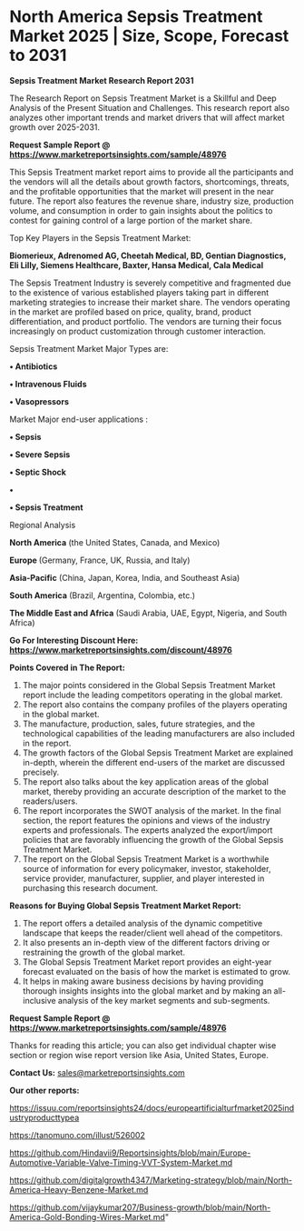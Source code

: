 # North America Sepsis Treatment Market 2025 | Size, Scope, Forecast to 2031

<strong>Sepsis Treatment Market Research Report 2031</strong>

The Research Report on Sepsis Treatment Market is a Skillful and Deep Analysis of the Present Situation and Challenges. This research report also analyzes other important trends and market drivers that will affect market growth over 2025-2031.

<strong>Request Sample Report @ <a href=https://www.marketreportsinsights.com/sample/48976>https://www.marketreportsinsights.com/sample/48976</a></strong>

This Sepsis Treatment market report aims to provide all the participants and the vendors will all the details about growth factors, shortcomings, threats, and the profitable opportunities that the market will present in the near future. The report also features the revenue share, industry size, production volume, and consumption in order to gain insights about the politics to contest for gaining control of a large portion of the market share.

Top Key Players in the Sepsis Treatment Market:

<strong>Biomerieux, Adrenomed AG, Cheetah Medical, BD, Gentian Diagnostics, Eli Lilly, Siemens Healthcare, Baxter, Hansa Medical, Cala Medical</strong>

The Sepsis Treatment Industry is severely competitive and fragmented due to the existence of various established players taking part in different marketing strategies to increase their market share. The vendors operating in the market are profiled based on price, quality, brand, product differentiation, and product portfolio. The vendors are turning their focus increasingly on product customization through customer interaction.

Sepsis Treatment Market Major Types are:

<strong>•  Antibiotics

•  Intravenous Fluids

•  Vasopressors</strong>

Market Major end-user applications :

<strong>•  Sepsis

•  Severe Sepsis

•  Septic Shock

•  

•  Sepsis Treatment</strong>

Regional Analysis

</u><strong><b>North America</b></strong> (the United States, Canada, and Mexico)

<strong><b>Europe </b></strong>(Germany, France, UK, Russia, and Italy)

<strong><b>Asia-Pacific</b></strong> (China, Japan, Korea, India, and Southeast Asia)

<strong><b>South America</b></strong> (Brazil, Argentina, Colombia, etc.)

<strong><b>The Middle East and Africa</b></strong> (Saudi Arabia, UAE, Egypt, Nigeria, and South Africa)

<strong>Go For Interesting Discount Here: <a href=https://www.marketreportsinsights.com/discount/48976>https://www.marketreportsinsights.com/discount/48976</a></strong>

<strong>Points Covered in The Report:</strong>
<ol>
  <li>The major points considered in the Global Sepsis Treatment Market report include the leading competitors operating in the global market.</li>
  <li>The report also contains the company profiles of the players operating in the global market.</li>
  <li>The manufacture, production, sales, future strategies, and the technological capabilities of the leading manufacturers are also included in the report.</li>
  <li>The growth factors of the Global Sepsis Treatment Market are explained in-depth, wherein the different end-users of the market are discussed precisely.</li>
  <li>The report also talks about the key application areas of the global market, thereby providing an accurate description of the market to the readers/users.</li>
  <li>The report incorporates the SWOT analysis of the market. In the final section, the report features the opinions and views of the industry experts and professionals. The experts analyzed the export/import policies that are favorably influencing the growth of the Global Sepsis Treatment Market.</li>
  <li>The report on the Global Sepsis Treatment Market is a worthwhile source of information for every policymaker, investor, stakeholder, service provider, manufacturer, supplier, and player interested in purchasing this research document.</li>
</ol>
<strong>Reasons for Buying Global Sepsis Treatment Market Report:</strong>

<ol>
  <li>The report offers a detailed analysis of the dynamic competitive landscape that keeps the reader/client well ahead of the competitors.</li>
  <li>It also presents an in-depth view of the different factors driving or restraining the growth of the global market.</li>
  <li>The Global Sepsis Treatment Market report provides an eight-year forecast evaluated on the basis of how the market is estimated to grow.</li>
  <li>It helps in making aware business decisions by having providing thorough insights insights into the global market and by making an all-inclusive analysis of the key market segments and sub-segments.</li>
</ol>
<strong>Request Sample Report @ <a href=https://www.marketreportsinsights.com/sample/48976>https://www.marketreportsinsights.com/sample/48976</a></strong>


Thanks for reading this article; you can also get individual chapter wise section or region wise report version like Asia, United States, Europe.

<strong>Contact Us:</strong>
sales@marketreportsinsights.com

<strong>Our other reports:</strong>

<a href=https://issuu.com/reportsinsights24/docs/europeartificialturfmarket2025industryproducttypea>https://issuu.com/reportsinsights24/docs/europeartificialturfmarket2025industryproducttypea</a>

<a href=https://tanomuno.com/illust/526002>https://tanomuno.com/illust/526002</a>

<a href=https://github.com/Hindavii9/Reportsinsights/blob/main/Europe-Automotive-Variable-Valve-Timing-VVT-System-Market.md>https://github.com/Hindavii9/Reportsinsights/blob/main/Europe-Automotive-Variable-Valve-Timing-VVT-System-Market.md</a>

<a href=https://github.com/digitalgrowth4347/Marketing-strategy/blob/main/North-America-Heavy-Benzene-Market.md>https://github.com/digitalgrowth4347/Marketing-strategy/blob/main/North-America-Heavy-Benzene-Market.md</a>

<a href=https://github.com/vijaykumar207/Business-growth/blob/main/North-America-Gold-Bonding-Wires-Market.md>https://github.com/vijaykumar207/Business-growth/blob/main/North-America-Gold-Bonding-Wires-Market.md</a>"
